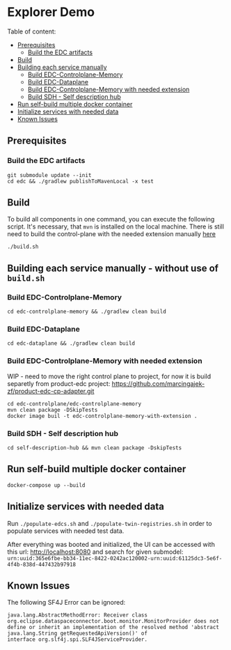 # Explorer Demo

Table of content:

- [Prerequisites](#prerequisites)
    - [Build the EDC artifacts](#build-the-edc-artifacts)
- [Build](#build)
- [Building each service manually](#building-each-service-manually---without-use-of-buildsh)  
    - [Build EDC-Controlplane-Memory](#build-edc-controlplane-memory)
    - [Build EDC-Dataplane](#build-edc-dataplane)
    - [Build EDC-Controlplane-Memory with needed extension](#build-edc-controlplane-memory-with-needed-extension)
    - [Build SDH - Self description hub](#build-sdh---self-description-hub)
- [Run self-build multiple docker container](#run-self-build-multiple-docker-container)
- [Initialize services with needed data](#initialize-services-with-needed-data)
- [Known Issues](#known-issues)

## Prerequisites

### Build the EDC artifacts

```shell
git submodule update --init
cd edc && ./gradlew publishToMavenLocal -x test
```

## Build

To build all components in one command, you can execute the following script.
It's necessary, that `mvn` is installed on the local machine.
There is still need to build the control-plane with the needed extension manually [here](#build-edc-controlplane-memory-with-needed-extension)

```shell
./build.sh
```

## Building each service manually - without use of `build.sh`

### Build EDC-Controlplane-Memory
```shell
cd edc-controlplane-memory && ./gradlew clean build
```

### Build EDC-Dataplane
```shell
cd edc-dataplane && ./gradlew clean build
```

### Build EDC-Controlplane-Memory with needed extension

WIP - need to move the right control plane to project, for now it is build separetly from product-edc project:
https://github.com/marcingajek-zf/product-edc-cp-adapter.git
```shell
cd edc-controlplane/edc-controlplane-memory
mvn clean package -DSkipTests
docker image buil -t edc-controlplane-memory-with-extension .
```

### Build SDH - Self description hub
```shell
cd self-description-hub && mvn clean package -DskipTests
```

## Run self-build multiple docker container

```shell
docker-compose up --build
```

## Initialize services with needed data

Run `./populate-edcs.sh` and `./populate-twin-registries.sh` in order to populate services with needed test data.

After everything was booted and initialized, the UI can be accessed with this url:
<http://localhost:8080> and search for given submodel: `urn:uuid:365e6fbe-bb34-11ec-8422-0242ac120002-urn:uuid:61125dc3-5e6f-4f4b-838d-447432b97918`

## Known Issues

The following SF4J Error can be ignored:

```
java.lang.AbstractMethodError: Receiver class org.eclipse.dataspaceconnector.boot.monitor.MonitorProvider does not
define or inherit an implementation of the resolved method 'abstract java.lang.String getRequestedApiVersion()' of
interface org.slf4j.spi.SLF4JServiceProvider.
```